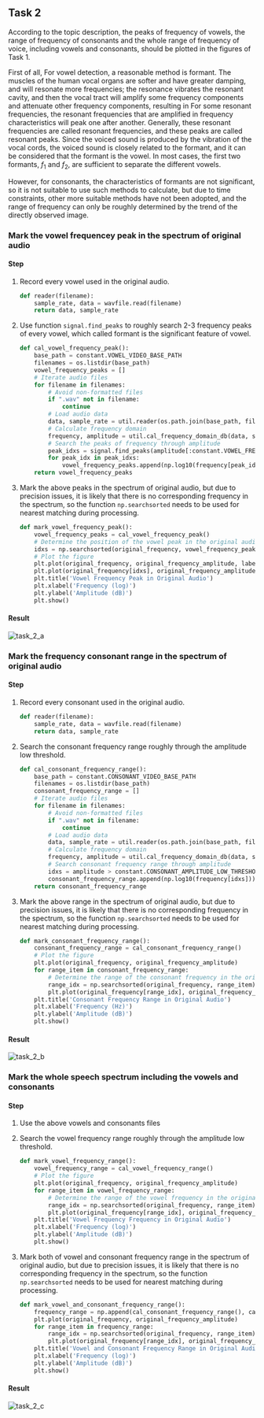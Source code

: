 ## Task 2

According to the topic description, the peaks of frequency of vowels, the range of frequency of consonants and the whole
range of frequency of voice, including vowels and consonants, should be plotted in the figures of Task 1.

First of all, For vowel detection, a reasonable method is formant. The muscles of the human vocal organs are softer and
have greater damping, and will resonate more frequencies; the resonance vibrates the resonant cavity, and then the vocal
tract will amplify some frequency components and attenuate other frequency components, resulting in For some resonant
frequencies, the resonant frequencies that are amplified in frequency characteristics will peak one after another.
Generally, these resonant frequencies are called resonant frequencies, and these peaks are called resonant peaks. Since
the voiced sound is produced by the vibration of the vocal cords, the voiced sound is closely related to the formant,
and it can be considered that the formant is the vowel. In most cases, the first two formants, $f_1$ and $f_2$, are
sufficient to separate the different vowels.

However, for consonants, the characteristics of formants are not significant, so it is not suitable to use such methods
to calculate, but due to time constraints, other more suitable methods have not been adopted, and the range of frequency
can only be roughly determined by the trend of the directly observed image.

### Mark the vowel frequencey peak in the spectrum of original audio

#### Step

1. Record every vowel used in the original audio.

   ```python
   def reader(filename):
       sample_rate, data = wavfile.read(filename)
       return data, sample_rate
   ```

1. Use function `signal.find_peaks` to roughly search 2-3 frequency peaks of every vowel, which called formant is the
   significant feature of vowel.

   ```python
   def cal_vowel_frequency_peak():
       base_path = constant.VOWEL_VIDEO_BASE_PATH
       filenames = os.listdir(base_path)
       vowel_frequency_peaks = []
       # Iterate audio files
       for filename in filenames:
           # Avoid non-formatted files
           if ".wav" not in filename:
               continue
           # Load audio data
           data, sample_rate = util.reader(os.path.join(base_path, filename))
           # Calculate frequency domain
           frequency, amplitude = util.cal_frequency_domain_db(data, sample_rate)
           # Search the peaks of frequency through amplitude
           peak_idxs = signal.find_peaks(amplitude[:constant.VOWEL_FREQUENCY_HIGH_THRESHOLD], distance=1000)[0]
           for peak_idx in peak_idxs:
               vowel_frequency_peaks.append(np.log10(frequency[peak_idx]))
       return vowel_frequency_peaks
   ```

1. Mark the above peaks in the spectrum of original audio, but due to precision issues, it is likely that there is no
   corresponding frequency in the spectrum, so the function `np.searchsorted` needs to be used for nearest matching
   during processing.

   ```python
   def mark_vowel_frequency_peak():
       vowel_frequency_peaks = cal_vowel_frequency_peak()
       # Determine the position of the vowel peak in the original audio frequency
       idxs = np.searchsorted(original_frequency, vowel_frequency_peaks)
       # Plot the figure
       plt.plot(original_frequency, original_frequency_amplitude, label='Original Audio')
       plt.plot(original_frequency[idxs], original_frequency_amplitude[idxs], 'r.', label='Vowel Frequency Peak')
       plt.title('Vowel Frequency Peak in Original Audio')
       plt.xlabel('Frequency (log)')
       plt.ylabel('Amplitude (dB)')
       plt.show()
   ```

#### Result

![task_2_a](https://chrisgray.oss-cn-beijing.aliyuncs.com/Imageshack/task_2_a.svg)

### Mark the frequency consonant range in the spectrum of original audio

#### Step

1. Record every consonant used in the original audio.

   ```python
   def reader(filename):
       sample_rate, data = wavfile.read(filename)
       return data, sample_rate
   ```

1. Search the consonant frequency range roughly through the amplitude low threshold.

   ```python
   def cal_consonant_frequency_range():
       base_path = constant.CONSONANT_VIDEO_BASE_PATH
       filenames = os.listdir(base_path)
       consonant_frequency_range = []
       # Iterate audio files
       for filename in filenames:
           # Avoid non-formatted files
           if ".wav" not in filename:
               continue
           # Load audio data
           data, sample_rate = util.reader(os.path.join(base_path, filename))
           # Calculate frequency domain
           frequency, amplitude = util.cal_frequency_domain_db(data, sample_rate)
           # Search consonant frequency range through amplitude
           idxs = amplitude > constant.CONSONANT_AMPLITUDE_LOW_THRESHOLD
           consonant_frequency_range.append(np.log10(frequency[idxs]))
       return consonant_frequency_range
   ```

1. Mark the above range in the spectrum of original audio, but due to precision issues, it is likely that there is no
   corresponding frequency in the spectrum, so the function `np.searchsorted` needs to be used for nearest matching
   during processing.

   ```python
   def mark_consonant_frequency_range():
       consonant_frequency_range = cal_consonant_frequency_range()
       # Plot the figure
       plt.plot(original_frequency, original_frequency_amplitude)
       for range_item in consonant_frequency_range:
           # Determine the range of the consonant frequency in the original audio frequency
           range_idx = np.searchsorted(original_frequency, range_item)
           plt.plot(original_frequency[range_idx], original_frequency_amplitude[range_idx], 'r.', label='Consonant Frequency Range')
       plt.title('Consonant Frequency Range in Original Audio')
       plt.xlabel('Frequency (Hz)')
       plt.ylabel('Amplitude (dB)')
       plt.show()
   ```

#### Result

![task_2_b](https://chrisgray.oss-cn-beijing.aliyuncs.com/Imageshack/task_2_b.svg)

### Mark the whole speech spectrum including the vowels and consonants

#### Step

1. Use the above vowels and consonants files

1. Search the vowel frequency range roughly through the amplitude low threshold.

   ```python
   def mark_vowel_frequency_range():
       vowel_frequency_range = cal_vowel_frequency_range()
       # Plot the figure
       plt.plot(original_frequency, original_frequency_amplitude)
       for range_item in vowel_frequency_range:
           # Determine the range of the vowel frequency in the original audio frequency
           range_idx = np.searchsorted(original_frequency, range_item)
           plt.plot(original_frequency[range_idx], original_frequency_amplitude[range_idx], 'r.', label='Consonant Frequency Range')
       plt.title('Vowel Frequency Frequency in Original Audio')
       plt.xlabel('Frequency (log)')
       plt.ylabel('Amplitude (dB)')
       plt.show()
   ```

1. Mark both of vowel and consonant frequency range in the spectrum of original audio, but due to precision issues, it
   is likely that there is no corresponding frequency in the spectrum, so the function `np.searchsorted` needs to be
   used for nearest matching during processing.

   ```python
   def mark_vowel_and_consonant_frequency_range():
       frequency_range = np.append(cal_consonant_frequency_range(), cal_vowel_frequency_range())
       plt.plot(original_frequency, original_frequency_amplitude)
       for range_item in frequency_range:
           range_idx = np.searchsorted(original_frequency, range_item)
           plt.plot(original_frequency[range_idx], original_frequency_amplitude[range_idx], 'r.', label='Vowel and Consonant Frequency Range')
       plt.title('Vowel and Consonant Frequency Range in Original Audio')
       plt.xlabel('Frequency (log)')
       plt.ylabel('Amplitude (dB)')
       plt.show()
   ```

#### Result

![task_2_c](https://chrisgray.oss-cn-beijing.aliyuncs.com/Imageshack/task_2_c.svg)
